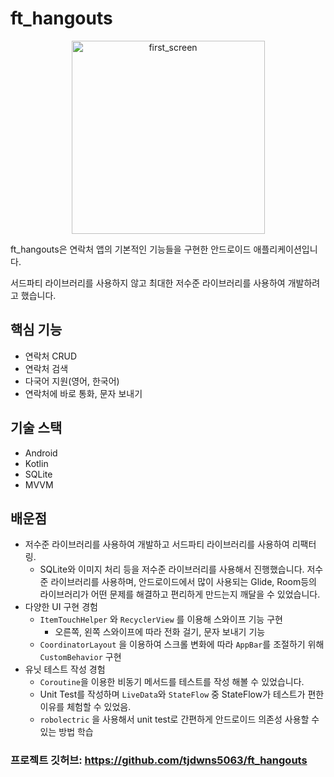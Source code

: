 # ft_hangouts

<center>
  <img width="309" alt="first_screen" src="https://github.com/tjdwns5063/ft_hangouts/assets/73011361/faaf40e1-1622-45fd-8daa-4cc20225f4b8">
</center>


ft_hangouts은 연락처 앱의 기본적인 기능들을 구현한 안드로이드 애플리케이션입니다.

서드파티 라이브러리를 사용하지 않고 최대한 저수준 라이브러리를 사용하여 개발하려고 했습니다.

## 핵심 기능

- 연락처 CRUD
- 연락처 검색
- 다국어 지원(영어, 한국어)
- 연락처에 바로 통화, 문자 보내기

## 기술 스택

- Android
- Kotlin
- SQLite
- MVVM

## 배운점

- 저수준 라이브러리를 사용하여 개발하고 서드파티 라이브러리를 사용하여 리팩터링.
    - SQLite와 이미지 처리 등을 저수준 라이브러리를 사용해서 진행했습니다. 저수준 라이브러리를 사용하며, 안드로이드에서 많이 사용되는 Glide, Room등의 라이브러리가 어떤 문제를 해결하고 편리하게 만드는지 깨달을 수 있었습니다.
- 다양한 UI 구현 경험
    - `ItemTouchHelper` 와 `RecyclerView` 를 이용해 스와이프 기능 구현
        - 오른쪽, 왼쪽 스와이프에 따라 전화 걸기, 문자 보내기 기능
    - `CoordinatorLayout` 을 이용하여 스크롤 변화에 따라 `AppBar`를 조절하기 위해 `CustomBehavior` 구현
- 유닛 테스트 작성 경험
    - `Coroutine`을 이용한 비동기 메서드를 테스트를 작성 해볼 수 있었습니다.
    - Unit Test를 작성하며 `LiveData`와 `StateFlow` 중 StateFlow가 테스트가 편한 이유를 체험할 수 있었음.
    - `robolectric` 을 사용해서 unit test로 간편하게 안드로이드 의존성 사용할 수 있는 방법 학습

### 프로젝트 깃허브: https://github.com/tjdwns5063/ft_hangouts
